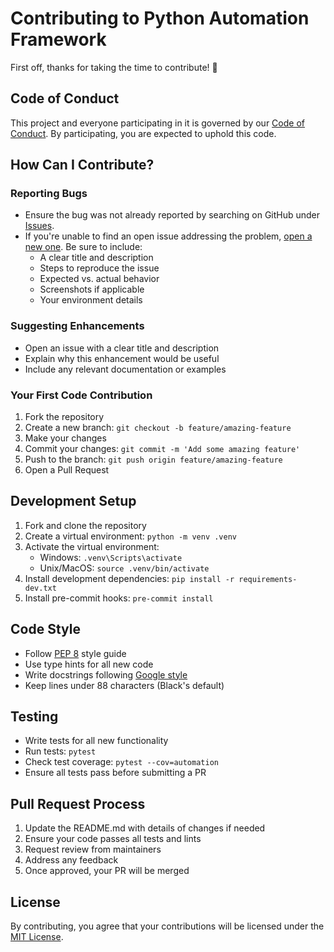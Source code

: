 # Contributing to Python Automation Framework

First off, thanks for taking the time to contribute! :tada:

## Code of Conduct

This project and everyone participating in it is governed by our [Code of Conduct](CODE_OF_CONDUCT.md). By participating, you are expected to uphold this code.

## How Can I Contribute?

### Reporting Bugs

- Ensure the bug was not already reported by searching on GitHub under [Issues](https://github.com/caraxesthebloodwyrm02/echoes/issues).
- If you're unable to find an open issue addressing the problem, [open a new one](https://github.com/caraxesthebloodwyrm02/echoes/issues/new). Be sure to include:
  - A clear title and description
  - Steps to reproduce the issue
  - Expected vs. actual behavior
  - Screenshots if applicable
  - Your environment details

### Suggesting Enhancements

- Open an issue with a clear title and description
- Explain why this enhancement would be useful
- Include any relevant documentation or examples

### Your First Code Contribution

1. Fork the repository
2. Create a new branch: `git checkout -b feature/amazing-feature`
3. Make your changes
4. Commit your changes: `git commit -m 'Add some amazing feature'`
5. Push to the branch: `git push origin feature/amazing-feature`
6. Open a Pull Request

## Development Setup

1. Fork and clone the repository
2. Create a virtual environment: `python -m venv .venv`
3. Activate the virtual environment:
   - Windows: `.venv\Scripts\activate`
   - Unix/MacOS: `source .venv/bin/activate`
4. Install development dependencies: `pip install -r requirements-dev.txt`
5. Install pre-commit hooks: `pre-commit install`

## Code Style

- Follow [PEP 8](https://www.python.org/dev/peps/pep-0008/) style guide
- Use type hints for all new code
- Write docstrings following [Google style](https://google.github.io/styleguide/pyguide.html#38-comments-and-docstrings)
- Keep lines under 88 characters (Black's default)

## Testing

- Write tests for all new functionality
- Run tests: `pytest`
- Check test coverage: `pytest --cov=automation`
- Ensure all tests pass before submitting a PR

## Pull Request Process

1. Update the README.md with details of changes if needed
2. Ensure your code passes all tests and lints
3. Request review from maintainers
4. Address any feedback
5. Once approved, your PR will be merged

## License

By contributing, you agree that your contributions will be licensed under the [MIT License](LICENSE).
